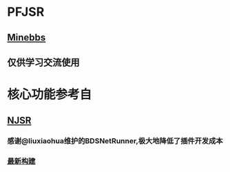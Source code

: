 # PFJSR
## [Minebbs](https://www.minebbs.com/resources/2105/)

## 仅供学习交流使用

# 核心功能参考自
## [NJSR](https://github.com/zhkj-liuxiaohua/BDSJSR2)

### 感谢@liuxiaohua维护的BDSNetRunner,极大地降低了插件开发成本

### [最新构建](https://github.com/littlegao233/PFJSR/releases/tag/v1-AzurePipelineBuild)
